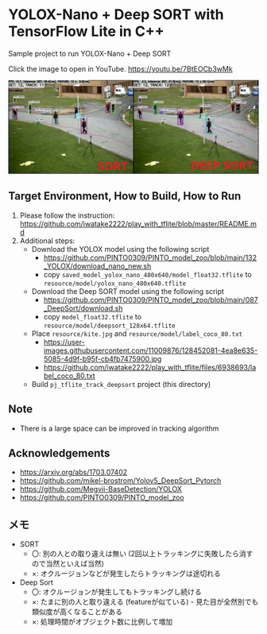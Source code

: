 # YOLOX-Nano + Deep SORT with TensorFlow Lite in C++
Sample project to run YOLOX-Nano + Deep SORT

Click the image to open in YouTube. https://youtu.be/7BtEOCb3wMk

[![00_doc/deepsort.jpg](00_doc/deepsort.jpg)](https://youtu.be/7BtEOCb3wMk)


## Target Environment, How to Build, How to Run
1. Please follow the instruction: https://github.com/iwatake2222/play_with_tflite/blob/master/README.md
2. Additional steps:
    - Download the YOLOX model using the following script
        - https://github.com/PINTO0309/PINTO_model_zoo/blob/main/132_YOLOX/download_nano_new.sh
        - copy `saved_model_yolox_nano_480x640/model_float32.tflite` to `resource/model/yolox_nano_480x640.tflite`
    - Download the Deep SORT model using the following script
        - https://github.com/PINTO0309/PINTO_model_zoo/blob/main/087_DeepSort/download.sh
        - copy `model_float32.tflite` to `resource/model/deepsort_128x64.tflite`
    - Place  `resource/kite.jpg` and `resource/model/label_coco_80.txt`
        - https://user-images.githubusercontent.com/11009876/128452081-4ea8e635-5085-4d9f-b95f-cb4fb7475900.jpg
        - https://github.com/iwatake2222/play_with_tflite/files/6938693/label_coco_80.txt
    - Build  `pj_tflite_track_deepsort` project (this directory)

## Note
- There is a large space can be improved in tracking algorithm

## Acknowledgements
- https://arxiv.org/abs/1703.07402
- https://github.com/mikel-brostrom/Yolov5_DeepSort_Pytorch
- https://github.com/Megvii-BaseDetection/YOLOX
- https://github.com/PINTO0309/PINTO_model_zoo


## メモ
- SORT
  - 〇: 別の人との取り違えは無い (2回以上トラッキングに失敗したら消すので当然といえば当然)
  - ×: オクルージョンなどが発生したらトラッキングは途切れる
- Deep Sort
  - 〇: オクルージョンが発生してもトラッキングし続ける
  - ×: たまに別の人と取り違える (featureが似ている)
        - 見た目が全然別でも類似度が高くなることがある
  - ×: 処理時間がオブジェクト数に比例して増加
